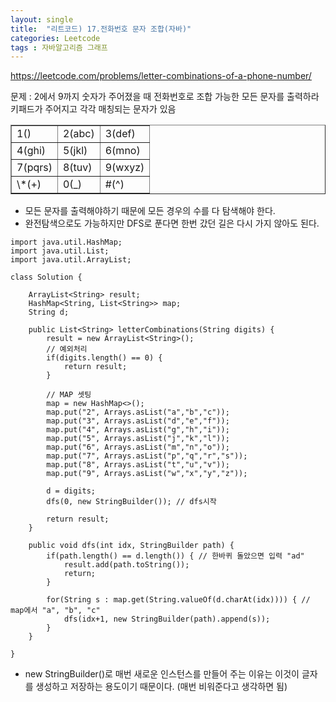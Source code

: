 ```yaml
---
layout: single
title:  "리트코드) 17.전화번호 문자 조합(자바)"
categories: Leetcode
tags : 자바알고리즘 그래프
---
```


https://leetcode.com/problems/letter-combinations-of-a-phone-number/  

문제 : 2에서 9까지 숫자가 주어졌을 때 전화번호로 조합 가능한 모든 문자를 출력하라  
키패드가 주어지고 각각 매칭되는 문자가 있음
<table border="1">
    <tr>
	    <td>1()</td>
	    <td>2(abc)</td>
        <td>3(def)</td>
	</tr>
    <tr>
	    <td>4(ghi)</td>
	    <td>5(jkl)</td>
        <td>6(mno)</td>
	</tr>
	<tr>
	    <td>7(pqrs)</td>
	    <td>8(tuv)</td>
        <td>9(wxyz)</td>
	</tr>
    <tr>
	    <td>\*(+)</td>
	    <td>0(_)</td>
        <td>#(^)</td>
	</tr>
 </table>
       
 - 모든 문자를 출력해야하기 때문에 모든 경우의 수를 다 탐색해야 한다.  
 - 완전탐색으로도 가능하지만 DFS로 푼다면 한번 갔던 길은 다시 가지 않아도 된다.  

```
import java.util.HashMap;
import java.util.List;
import java.util.ArrayList;

class Solution {

    ArrayList<String> result; 
    HashMap<String, List<String>> map;
    String d;
   
    public List<String> letterCombinations(String digits) {
        result = new ArrayList<String>();
        // 예외처리
        if(digits.length() == 0) {
            return result;
        }

        // MAP 셋팅
        map = new HashMap<>();
        map.put("2", Arrays.asList("a","b","c"));
        map.put("3", Arrays.asList("d","e","f"));
        map.put("4", Arrays.asList("g","h","i"));
        map.put("5", Arrays.asList("j","k","l"));
        map.put("6", Arrays.asList("m","n","o"));
        map.put("7", Arrays.asList("p","q","r","s"));
        map.put("8", Arrays.asList("t","u","v"));
        map.put("9", Arrays.asList("w","x","y","z"));

        d = digits;
        dfs(0, new StringBuilder()); // dfs시작

        return result;
    }   

    public void dfs(int idx, StringBuilder path) {
        if(path.length() == d.length()) { // 한바퀴 돌았으면 입력 "ad"
            result.add(path.toString());
            return;
        }

        for(String s : map.get(String.valueOf(d.charAt(idx)))) { // map에서 "a", "b", "c" 
            dfs(idx+1, new StringBuilder(path).append(s));
        }
    }

}
```

 - new StringBuilder()로 매번 새로운 인스턴스를 만들어 주는 이유는
 이것이 글자를 생성하고 저장하는 용도이기 때문이다. (매번 비워준다고 생각하면 됨)